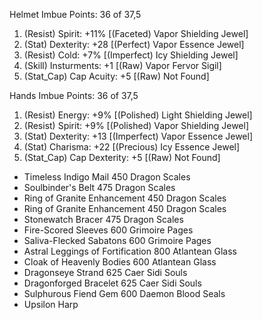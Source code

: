 Helmet
Imbue Points: 36 of 37,5
1. (Resist) Spirit: +11% [(Faceted) Vapor Shielding Jewel]
2. (Stat) Dexterity: +28 [(Perfect) Vapor Essence Jewel]
3. (Resist) Cold: +7% [(Imperfect) Icy Shielding Jewel]
4. (Skill) Insturments: +1 [(Raw) Vapor Fervor Sigil]
5. (Stat_Cap) Cap Acuity: +5 [(Raw) Not Found]

Hands
Imbue Points: 36 of 37,5
1. (Resist) Energy: +9% [(Polished) Light Shielding Jewel]
2. (Resist) Spirit: +9% [(Polished) Vapor Shielding Jewel]
3. (Stat) Dexterity: +13 [(Imperfect) Vapor Essence Jewel]
4. (Stat) Charisma: +22 [(Precious) Icy Essence Jewel]
5. (Stat_Cap) Cap Dexterity: +5 [(Raw) Not Found]

+ Timeless Indigo Mail             450 Dragon Scales
+ Soulbinder's Belt                475 Dragon Scales
+ Ring of Granite Enhancement      450 Dragon Scales
+ Ring of Granite Enhancement      450 Dragon Scales
+ Stonewatch Bracer                475 Dragon Scales
+ Fire-Scored Sleeves              600 Grimoire Pages
+ Saliva-Flecked Sabatons          600 Grimoire Pages
+ Astral Leggings of Fortification 800 Atlantean Glass
+ Cloak of Heavenly Bodies         600 Atlantean Glass
+ Dragonseye Strand                625 Caer Sidi Souls
+ Dragonforged Bracelet            625 Caer Sidi Souls
+ Sulphurous Fiend Gem             600 Daemon Blood Seals
+ Upsilon Harp

